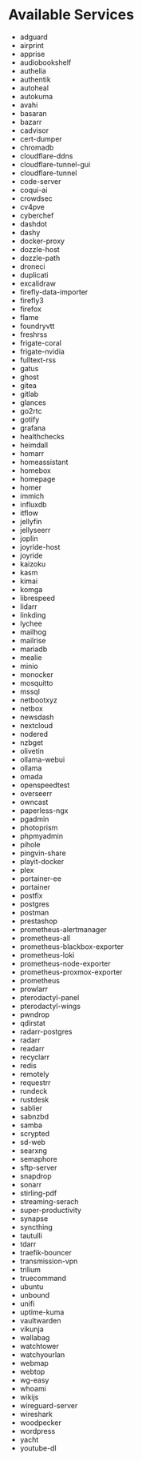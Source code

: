 # Available Services


- adguard
- airprint
- apprise
- audiobookshelf
- authelia
- authentik
- autoheal
- autokuma
- avahi
- basaran
- bazarr
- cadvisor
- cert-dumper
- chromadb
- cloudflare-ddns
- cloudflare-tunnel-gui
- cloudflare-tunnel
- code-server
- coqui-ai
- crowdsec
- cv4pve
- cyberchef
- dashdot
- dashy
- docker-proxy
- dozzle-host
- dozzle-path
- droneci
- duplicati
- excalidraw
- firefly-data-importer
- firefly3
- firefox
- flame
- foundryvtt
- freshrss
- frigate-coral
- frigate-nvidia
- fulltext-rss
- gatus
- ghost
- gitea
- gitlab
- glances
- go2rtc
- gotify
- grafana
- healthchecks
- heimdall
- homarr
- homeassistant
- homebox
- homepage
- homer
- immich
- influxdb
- itflow
- jellyfin
- jellyseerr
- joplin
- joyride-host
- joyride
- kaizoku
- kasm
- kimai
- komga
- librespeed
- lidarr
- linkding
- lychee
- mailhog
- mailrise
- mariadb
- mealie
- minio
- monocker
- mosquitto
- mssql
- netbootxyz
- netbox
- newsdash
- nextcloud
- nodered
- nzbget
- olivetin
- ollama-webui
- ollama
- omada
- openspeedtest
- overseerr
- owncast
- paperless-ngx
- pgadmin
- photoprism
- phpmyadmin
- pihole
- pingvin-share
- playit-docker
- plex
- portainer-ee
- portainer
- postfix
- postgres
- postman
- prestashop
- prometheus-alertmanager
- prometheus-all
- prometheus-blackbox-exporter
- prometheus-loki
- prometheus-node-exporter
- prometheus-proxmox-exporter
- prometheus
- prowlarr
- pterodactyl-panel
- pterodactyl-wings
- pwndrop
- qdirstat
- radarr-postgres
- radarr
- readarr
- recyclarr
- redis
- remotely
- requestrr
- rundeck
- rustdesk
- sablier
- sabnzbd
- samba
- scrypted
- sd-web
- searxng
- semaphore
- sftp-server
- snapdrop
- sonarr
- stirling-pdf
- streaming-serach
- super-productivity
- synapse
- syncthing
- tautulli
- tdarr
- traefik-bouncer
- transmission-vpn
- trilium
- truecommand
- ubuntu
- unbound
- unifi
- uptime-kuma
- vaultwarden
- vikunja
- wallabag
- watchtower
- watchyourlan
- webmap
- webtop
- wg-easy
- whoami
- wikijs
- wireguard-server
- wireshark
- woodpecker
- wordpress
- yacht
- youtube-dl
